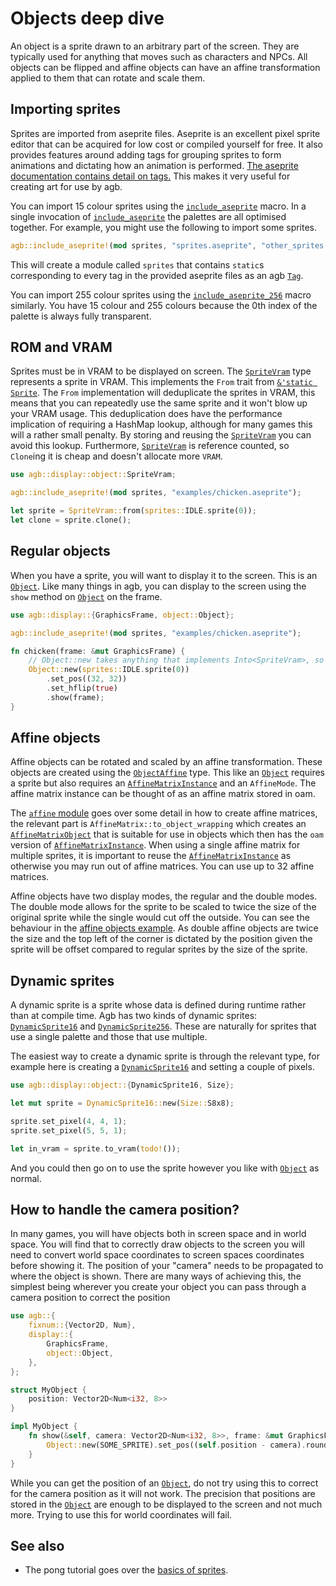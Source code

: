 # Objects deep dive

An object is a sprite drawn to an arbitrary part of the screen.
They are typically used for anything that moves such as characters and NPCs.
All objects can be flipped and affine objects can have an affine transformation applied to them that can rotate and scale them.

## Importing sprites

Sprites are imported from aseprite files.
Aseprite is an excellent pixel sprite editor that can be acquired for low cost or compiled yourself for free.
It also provides features around adding tags for grouping sprites to form animations and dictating how an animation is performed.
[The aseprite documentation contains detail on tags.](https://www.aseprite.org/docs/tags/)
This makes it very useful for creating art for use by agb.

You can import 15 colour sprites using the [`include_aseprite`](https://docs.rs/agb/latest/agb/macro.include_aseprite.html) macro.
In a single invocation of [`include_aseprite`](https://docs.rs/agb/latest/agb/macro.include_aseprite.html) the palettes are all optimised together.
For example, you might use the following to import some sprites.

```rust
agb::include_aseprite!(mod sprites, "sprites.aseprite", "other_sprites.aseprite");
```

This will create a module called `sprites` that contains `static`s corresponding to every tag in the provided aseprite files as an agb [`Tag`](https://docs.rs/agb/latest/agb/display/object/struct.Tag.html).

You can import 255 colour sprites using the [`include_aseprite_256`](https://docs.rs/agb/latest/agb/macro.include_aseprite_256.html) macro similarly.
You have 15 colour and 255 colours because the 0th index of the palette is always fully transparent.

## ROM and VRAM

Sprites must be in VRAM to be displayed on screen.
The [`SpriteVram`](https://docs.rs/agb/latest/agb/display/object/struct.SpriteVram.html) type represents a sprite in VRAM.
This implements the `From` trait from [`&'static Sprite`](https://docs.rs/agb/latest/agb/display/object/struct.Sprite.html).
The `From` implementation will deduplicate the sprites in VRAM, this means that you can repeatedly use the same sprite and it won't blow up your VRAM usage.
This deduplication does have the performance implication of requiring a HashMap lookup, although for many games this will a rather small penalty.
By storing and reusing the [`SpriteVram`](https://docs.rs/agb/latest/agb/display/object/struct.SpriteVram.html) you can avoid this lookup.
Furthermore, [`SpriteVram`](https://docs.rs/agb/latest/agb/display/object/struct.SpriteVram.html) is reference counted, so `Clone`ing it is cheap and doesn't allocate more `VRAM`.

```rust
use agb::display::object::SpriteVram;

agb::include_aseprite!(mod sprites, "examples/chicken.aseprite");

let sprite = SpriteVram::from(sprites::IDLE.sprite(0));
let clone = sprite.clone();
```

## Regular objects

When you have a sprite, you will want to display it to the screen.
This is an [`Object`](https://docs.rs/agb/latest/agb/display/object/struct.Object.html).
Like many things in agb, you can display to the screen using the `show` method on [`Object`](https://docs.rs/agb/latest/agb/display/object/struct.Object.html) on the frame.

```rust
use agb::display::{GraphicsFrame, object::Object};

agb::include_aseprite!(mod sprites, "examples/chicken.aseprite");

fn chicken(frame: &mut GraphicsFrame) {
    // Object::new takes anything that implements Into<SpriteVram>, so we can pass in a static sprite.
    Object::new(sprites::IDLE.sprite(0))
        .set_pos((32, 32))
        .set_hflip(true)
        .show(frame);
}
```

## Affine objects

Affine objects can be rotated and scaled by an affine transformation.
These objects are created using the [`ObjectAffine`](https://docs.rs/agb/latest/agb/display/object/struct.ObjectAffine.html) type.
This like an [`Object`](https://docs.rs/agb/latest/agb/display/object/struct.Object.html) requires a sprite but also requires an [`AffineMatrixInstance`](https://docs.rs/agb/latest/agb/display/object/struct.AffineMatrixInstance.html) and an `AffineMode`.
The affine matrix instance can be thought of as an affine matrix stored in oam.

The [`affine` module](https://docs.rs/agb/latest/agb/display/affine/index.html) goes over some detail in how to create affine matrices, the relevant part is `AffineMatrix::to_object_wrapping` which creates an [`AffineMatrixObject`](https://docs.rs/agb/latest/agb/display/affine/struct.AffineMatrixObject.html) that is suitable for use in objects which then has the `oam` version of [`AffineMatrixInstance`](https://docs.rs/agb/latest/agb/display/object/struct.AffineMatrixInstance.html).
When using a single affine matrix for multiple sprites, it is important to reuse the [`AffineMatrixInstance`](https://docs.rs/agb/latest/agb/display/object/struct.AffineMatrixInstance.html) as otherwise you may run out of affine matrices.
You can use up to 32 affine matrices.

Affine objects have two display modes, the regular and the double modes.
The double mode allows for the sprite to be scaled to twice the size of the original sprite while the single would cut off the outside.
You can see the behaviour in the [affine objects example](https://agbrs.dev/examples/affine_objects).
As double affine objects are twice the size and the top left of the corner is dictated by the position given the sprite will be offset compared to regular sprites by the size of the sprite.

## Dynamic sprites

A dynamic sprite is a sprite whose data is defined during runtime rather than at compile time.
Agb has two kinds of dynamic sprites: [`DynamicSprite16`](https://docs.rs/agb/latest/agb/display/object/struct.DynamicSprite16.html) and [`DynamicSprite256`](https://docs.rs/agb/latest/agb/display/object/struct.DynamicSprite256.html).
These are naturally for sprites that use a single palette and those that use multiple.

The easiest way to create a dynamic sprite is through the relevant type, for example here is creating a [`DynamicSprite16`](https://docs.rs/agb/latest/agb/display/object/struct.DynamicSprite16.html) and setting a couple of pixels.

```rust
use agb::display::object::{DynamicSprite16, Size};

let mut sprite = DynamicSprite16::new(Size::S8x8);

sprite.set_pixel(4, 4, 1);
sprite.set_pixel(5, 5, 1);

let in_vram = sprite.to_vram(todo!());
```

And you could then go on to use the sprite however you like with [`Object`](https://docs.rs/agb/latest/agb/display/object/struct.Object.html) as normal.

## How to handle the camera position?

In many games, you will have objects both in screen space and in world space.
You will find that to correctly draw objects to the screen you will need to convert world space coordinates to screen spaces coordinates before showing it.
The position of your "camera" needs to be propagated to where the object is shown.
There are many ways of achieving this, the simplest being wherever you create your object you can pass through a camera position to correct the position

```rust
use agb::{
    fixnum::{Vector2D, Num},
    display::{
        GraphicsFrame,
        object::Object,
    },
};

struct MyObject {
    position: Vector2D<Num<i32, 8>>
}

impl MyObject {
    fn show(&self, camera: Vector2D<Num<i32, 8>>, frame: &mut GraphicsFrame) {
        Object::new(SOME_SPRITE).set_pos((self.position - camera).round()).show(frame);
    }
}
```

While you can get the position of an [`Object`](https://docs.rs/agb/latest/agb/display/object/struct.Object.html), do not try using this to correct for the camera position as it will not work.
The precision that positions are stored in the [`Object`](https://docs.rs/agb/latest/agb/display/object/struct.Object.html) are enough to be displayed to the screen and not much more.
Trying to use this for world coordinates will fail.

## See also

- The pong tutorial goes over the [basics of sprites](../pong/03_sprites.md).
